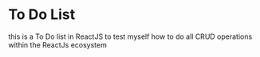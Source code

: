# To Do List
this is a To Do list in ReactJS to test myself how to do all CRUD operations within the ReactJs ecosystem